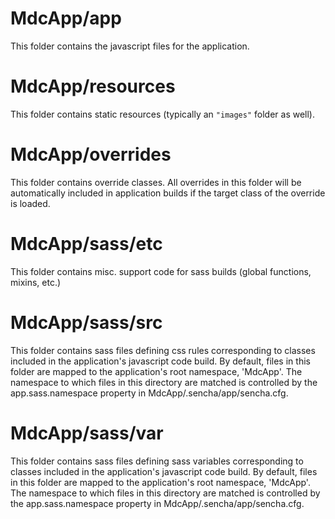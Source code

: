 # MdcApp/app

This folder contains the javascript files for the application.

# MdcApp/resources

This folder contains static resources (typically an `"images"` folder as well).

# MdcApp/overrides

This folder contains override classes. All overrides in this folder will be 
automatically included in application builds if the target class of the override
is loaded.

# MdcApp/sass/etc

This folder contains misc. support code for sass builds (global functions, 
mixins, etc.)

# MdcApp/sass/src

This folder contains sass files defining css rules corresponding to classes
included in the application's javascript code build.  By default, files in this 
folder are mapped to the application's root namespace, 'MdcApp'. The
namespace to which files in this directory are matched is controlled by the
app.sass.namespace property in MdcApp/.sencha/app/sencha.cfg. 

# MdcApp/sass/var

This folder contains sass files defining sass variables corresponding to classes
included in the application's javascript code build.  By default, files in this 
folder are mapped to the application's root namespace, 'MdcApp'. The
namespace to which files in this directory are matched is controlled by the
app.sass.namespace property in MdcApp/.sencha/app/sencha.cfg. 
